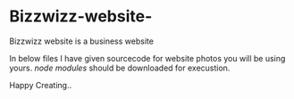 # Bizzwizz-website-
Bizzwizz website is a business website 

In below files I have given sourcecode for website photos you will be using yours.
*node modules* should be downloaded for execustion.

Happy Creating..
